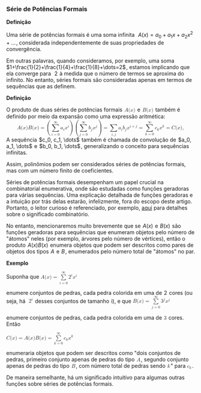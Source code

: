 ### Série de Potências Formais

**Definição**

Uma série de potências formais é uma soma infinita  
$A(x) = a_0 + a_1 x + a_2 x^2 + \dots$ , considerada independentemente de suas propriedades de convergência.

Em outras palavras, quando consideramos, por exemplo, uma soma  
$1+\frac{1}{2}+\frac{1}{4}+\frac{1}{8}+\dots=2$ , estamos implicando que ela converge para  
$2$  à medida que o número de termos se aproxima do infinito. No entanto, séries formais são consideradas apenas em termos de sequências que as definem.

**Definição**

<p> O produto de duas séries de potências formais  <math xmlns="http://www.w3.org/1998/Math/MathML">
  <mi>A</mi>
  <mo stretchy="false">(</mo>
  <mi>x</mi>
  <mo stretchy="false">)</mo>
</math>  e  <math xmlns="http://www.w3.org/1998/Math/MathML">
  <mi>B</mi>
  <mo stretchy="false">(</mo>
  <mi>x</mi>
  <mo stretchy="false">)</mo>
</math>  também é definido por meio da expansão como uma expressão aritmética:
	<math xmlns="http://www.w3.org/1998/Math/MathML" display="block">
  <mi>A</mi>
  <mo stretchy="false">(</mo>
  <mi>x</mi>
  <mo stretchy="false">)</mo>
  <mi>B</mi>
  <mo stretchy="false">(</mo>
  <mi>x</mi>
  <mo stretchy="false">)</mo>
  <mo>=</mo>
  <mrow data-mjx-texclass="INNER">
    <mo data-mjx-texclass="OPEN">(</mo>
    <munderover>
      <mo data-mjx-texclass="OP" movablelimits="false">&#x2211;</mo>
      <mrow data-mjx-texclass="ORD">
        <mi>i</mi>
        <mo>=</mo>
        <mn>0</mn>
      </mrow>
      <mi mathvariant="normal">&#x221E;</mi>
    </munderover>
    <msub>
      <mi>a</mi>
      <mi>i</mi>
    </msub>
    <msup>
      <mi>x</mi>
      <mi>i</mi>
    </msup>
    <mo data-mjx-texclass="CLOSE">)</mo>
  </mrow>
  <mrow data-mjx-texclass="INNER">
    <mo data-mjx-texclass="OPEN">(</mo>
    <munderover>
      <mo data-mjx-texclass="OP" movablelimits="false">&#x2211;</mo>
      <mrow data-mjx-texclass="ORD">
        <mi>j</mi>
        <mo>=</mo>
        <mn>0</mn>
      </mrow>
      <mi mathvariant="normal">&#x221E;</mi>
    </munderover>
    <msub>
      <mi>b</mi>
      <mi>j</mi>
    </msub>
    <msup>
      <mi>x</mi>
      <mi>j</mi>
    </msup>
    <mo data-mjx-texclass="CLOSE">)</mo>
  </mrow>
  <mo>=</mo>
  <munder>
    <mo data-mjx-texclass="OP" movablelimits="false">&#x2211;</mo>
    <mrow data-mjx-texclass="ORD">
      <mi>i</mi>
      <mo>,</mo>
      <mi>j</mi>
    </mrow>
  </munder>
  <msub>
    <mi>a</mi>
    <mi>i</mi>
  </msub>
  <msub>
    <mi>b</mi>
    <mi>j</mi>
  </msub>
  <msup>
    <mi>x</mi>
    <mrow data-mjx-texclass="ORD">
      <mi>i</mi>
      <mo>+</mo>
      <mi>j</mi>
    </mrow>
  </msup>
  <mo>=</mo>
  <munderover>
    <mo data-mjx-texclass="OP" movablelimits="false">&#x2211;</mo>
    <mrow data-mjx-texclass="ORD">
      <mi>k</mi>
      <mo>=</mo>
      <mn>0</mn>
    </mrow>
    <mrow data-mjx-texclass="ORD">
      <mi mathvariant="normal">&#x221E;</mi>
    </mrow>
  </munderover>
  <msub>
    <mi>c</mi>
    <mi>k</mi>
  </msub>
  <msup>
    <mi>x</mi>
    <mi>k</mi>
  </msup>
  <mo>=</mo>
  <mi>C</mi>
  <mo stretchy="false">(</mo>
  <mi>x</mi>
  <mo stretchy="false">)</mo>
  <mo>,</mo>
</math>
A sequência  $c_0, c_1, \dots$  também é chamada de convolução de  $a_0, a_1, \dots$  e  $b_0, b_1, \dots$ , generalizando o conceito para sequências infinitas.

Assim, polinômios podem ser considerados séries de potências formais, mas com um número finito de coeficientes.

Séries de potências formais desempenham um papel crucial na combinatorial enumerativa, onde são estudadas como funções geradoras para várias sequências. Uma explicação detalhada de funções geradoras e a intuição por trás delas estarão, infelizmente, fora do escopo deste artigo. Portanto, o leitor curioso é referenciado, por exemplo, [aqui](https://en.wikipedia.org/wiki/Generating_function#Formal_power_series) para detalhes sobre o significado combinatório.

No entanto, mencionaremos muito brevemente que se  $A(x)$  e  $B(x)$  são funções geradoras para sequências que enumeram objetos pelo número de "átomos" neles (por exemplo, árvores pelo número de vértices), então o produto  $A(x) B(x)$  enumera objetos que podem ser descritos como pares de objetos dos tipos  $A$  e  $B$ , enumerados pelo número total de "átomos" no par.</p>

**Exemplo**
<p>
Suponha que

<math xmlns="http://www.w3.org/1998/Math/MathML">
  <mi>A</mi>
  <mo stretchy="false">(</mo>
  <mi>x</mi>
  <mo stretchy="false">)</mo>
  <mo>=</mo>
  <munderover>
    <mo data-mjx-texclass="OP" movablelimits="false">&#x2211;</mo>
    <mrow data-mjx-texclass="ORD">
      <mi>i</mi>
      <mo>=</mo>
      <mn>0</mn>
    </mrow>
    <mi mathvariant="normal">&#x221E;</mi>
  </munderover>
  <msup>
    <mn>2</mn>
    <mi>i</mi>
  </msup>
  <msup>
    <mi>x</mi>
    <mi>i</mi>
  </msup>
</math>

enumere conjuntos de pedras, cada pedra colorida em uma de  2  cores (ou seja, há  
<math xmlns="http://www.w3.org/1998/Math/MathML">
  <msup>
    <mn>2</mn>
    <mi>i</mi>
  </msup>
</math>  desses conjuntos de tamanho  i), e que 
<math xmlns="http://www.w3.org/1998/Math/MathML">
  <mi>B</mi>
  <mo stretchy="false">(</mo>
  <mi>x</mi>
  <mo stretchy="false">)</mo>
  <mo>=</mo>
  <munderover>
    <mo data-mjx-texclass="OP" movablelimits="false">&#x2211;</mo>
    <mrow data-mjx-texclass="ORD">
      <mi>j</mi>
      <mo>=</mo>
      <mn>0</mn>
    </mrow>
    <mrow data-mjx-texclass="ORD">
      <mi mathvariant="normal">&#x221E;</mi>
    </mrow>
  </munderover>
  <msup>
    <mn>3</mn>
    <mi>j</mi>
  </msup>
  <msup>
    <mi>x</mi>
    <mi>j</mi>
  </msup>
</math>

enumere conjuntos de pedras, cada pedra colorida em uma de  <math xmlns="http://www.w3.org/1998/Math/MathML">
  <mn>3</mn>
</math>  cores. Então 

<math xmlns="http://www.w3.org/1998/Math/MathML">
  <mi>C</mi>
  <mo stretchy="false">(</mo>
  <mi>x</mi>
  <mo stretchy="false">)</mo>
  <mo>=</mo>
  <mi>A</mi>
  <mo stretchy="false">(</mo>
  <mi>x</mi>
  <mo stretchy="false">)</mo>
  <mi>B</mi>
  <mo stretchy="false">(</mo>
  <mi>x</mi>
  <mo stretchy="false">)</mo>
  <mo>=</mo>
  <munderover>
    <mo data-mjx-texclass="OP" movablelimits="false">&#x2211;</mo>
    <mrow data-mjx-texclass="ORD">
      <mi>k</mi>
      <mo>=</mo>
      <mn>0</mn>
    </mrow>
    <mi mathvariant="normal">&#x221E;</mi>
  </munderover>
  <msub>
    <mi>c</mi>
    <mi>k</mi>
  </msub>
  <msup>
    <mi>x</mi>
    <mi>k</mi>
  </msup>
</math>

enumeraria objetos que podem ser descritos como "dois conjuntos de pedras, primeiro conjunto apenas de pedras do tipo  <math xmlns="http://www.w3.org/1998/Math/MathML">
  <mi>A</mi>
</math> , segundo conjunto apenas de pedras do tipo  <math xmlns="http://www.w3.org/1998/Math/MathML">
  <mi>B</mi>
</math> , com número total de pedras sendo  <math xmlns="http://www.w3.org/1998/Math/MathML">
  <mi>k</mi>
</math> " para <math xmlns="http://www.w3.org/1998/Math/MathML">
  <msub>
    <mi>c</mi>
    <mi>k</mi>
  </msub>
</math> .</p>

De maneira semelhante, há um significado intuitivo para algumas outras funções sobre séries de potências formais.